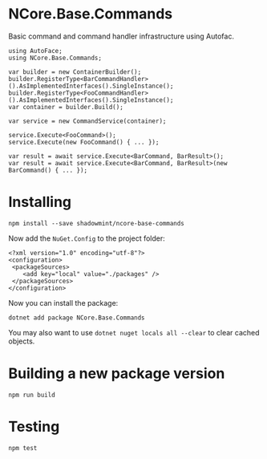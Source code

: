 # NCore.Base.Commands

Basic command and command handler infrastructure using Autofac.

    using AutoFace;
    using NCore.Base.Commands;

    var builder = new ContainerBuilder();
    builder.RegisterType<BarCommandHandler>().AsImplementedInterfaces().SingleInstance();
    builder.RegisterType<FooCommandHandler>().AsImplementedInterfaces().SingleInstance();
    var container = builder.Build();

    var service = new CommandService(container);

    service.Execute<FooCommand>();
    service.Execute(new FooCommand() { ... });

    var result = await service.Execute<BarCommand, BarResult>();
    var result = await service.Execute<BarCommand, BarResult>(new BarCommand() { ... });

# Installing

    npm install --save shadowmint/ncore-base-commands

Now add the `NuGet.Config` to the project folder:

    <?xml version="1.0" encoding="utf-8"?>
    <configuration>
     <packageSources>
        <add key="local" value="./packages" />
     </packageSources>
    </configuration>

Now you can install the package:

    dotnet add package NCore.Base.Commands

You may also want to use `dotnet nuget locals all --clear` to clear cached objects.

# Building a new package version

    npm run build

# Testing

    npm test
